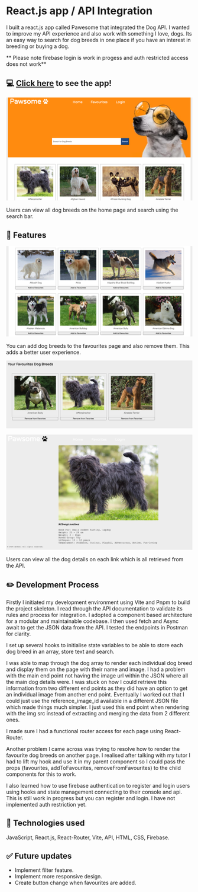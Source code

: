# React.js app / API Integration 

I built a react.js app called Pawesome that integrated the Dog API. I wanted to improve my API experience and also work with something I love, dogs. Its an easy way to search for dog breeds in one place if you have an interest in breeding or buying a dog. 

** Please note firebase login is work in progess and auth restricted access does not work**

## :computer: [Click here](https://pawesome-react-project.surge.sh/) to see the app!

![screenshot](/public/Images/Screenshot%202024-03-08%20at%209.49.35%20am.png)

Users can view all dog breeds on the home page and search using the search bar. 

## :page_facing_up: Features  

![screenshot](/public/Images/Screenshot%202024-03-08%20at%209.50.26%20am.png)

You can add dog breeds to the favourites page and also remove them. This adds a better user experience. 

![screenshot](/public/Images/Screenshot%202024-03-08%20at%209.51.07%20am.png)


![screenshot](/public/Images/Screenshot%202024-03-08%20at%209.52.01%20am.png)

Users can view all the dog details on each link which is all retrieved from the API. 

## :pencil2: Development Process

Firstly I initiated my development environment using Vite and Pnpm to build the project skeleton. I read through the API documentation to validate its rules and process for integration. I adopted a component based architecture for a modular and maintainable codebase. I then used fetch and Async await to get the JSON data from the API. I tested the endpoints in Postman for clarity. 

I set up several hooks to initialise state variables to be able to store each dog breed in an array, store text and search. 

I was able to map through the dog array to render each individual dog breed and display them on the page with their name and image. I had a problem with the main end point not having the image url within the JSON where all the main dog details were. I was stuck on how I could retrieve this information from two different end points as they did have an option to get an individual image from another end point. Eventually I worked out that I could just use the reference_image_id available in a different JSON file which made things much simpler. I just used this end point when rendering with the img src instead of extracting and merging the data from 2 different ones. 

I made sure I had a functional router access for each page using React-Router. 

Another problem I came across was trying to resolve how to render the favourite dog breeds on another page. I realised after talking with my tutor I had to lift my hook and use it in my parent component so I could pass the props (favourites, addToFavourites, removeFromFavourites) to the child components for this to work. 

I also learned how to use firebase authentication to register and login users using hooks and state management connecting to their console and api. This is still work in progress but you can register and login. I have not implemented auth restriction yet. 


## :rocket: Technologies used

JavaScript, React.js, React-Router, Vite, API, HTML, CSS, Firebase. 


## :white_check_mark: Future updates

- Implement filter feature.
- Implement more responsive design. 
- Create button change when favourites are added. 